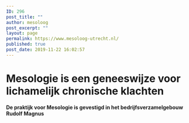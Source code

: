 ```yaml
---
ID: 296
post_title: ""
author: mesoloog
post_excerpt: ""
layout: page
permalink: https://www.mesoloog-utrecht.nl/
published: true
post_date: 2019-11-22 16:02:57
---
```

<!-- wp:heading {"align":"center","level":1,"textColor":"vivid-cyan-blue"} -->
<h1 class="has-vivid-cyan-blue-color has-text-color has-text-align-center"><strong>Mesologie is een geneeswijze voor lichamelijk chronische klachten</strong></h1>
<!-- /wp:heading -->

<!-- wp:paragraph {"align":"center","fontSize":"medium"} -->
<p class="has-text-align-center has-medium-font-size"><strong>De praktijk voor Mesologie is gevestigd in het bedrijfsverzamelgebouw Rudolf Magnus</strong></p>
<!-- /wp:paragraph -->